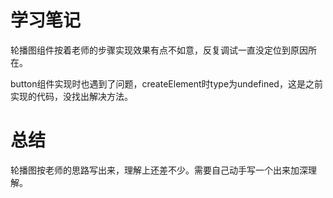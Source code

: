 # 学习笔记

轮播图组件按着老师的步骤实现效果有点不如意，反复调试一直没定位到原因所在。

button组件实现时也遇到了问题，createElement时type为undefined，这是之前实现的代码，没找出解决方法。

# 总结

轮播图按老师的思路写出来，理解上还差不少。需要自己动手写一个出来加深理解。